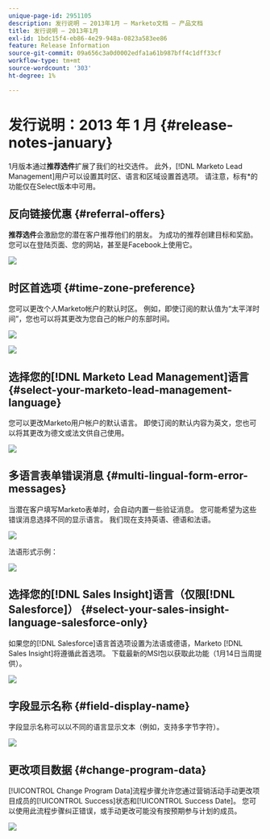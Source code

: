 ```yaml
---
unique-page-id: 2951105
description: 发行说明 — 2013年1月 — Marketo文档 — 产品文档
title: 发行说明 — 2013年1月
exl-id: 1bdc15f4-eb86-4e29-948a-0823a583ee86
feature: Release Information
source-git-commit: 09a656c3a0d0002edfa1a61b987bff4c1dff33cf
workflow-type: tm+mt
source-wordcount: '303'
ht-degree: 1%

---
```


# 发行说明：2013 年 1 月 {#release-notes-january}

1月版本通过&#x200B;**推荐选件**&#x200B;扩展了我们的社交选件。 此外，[!DNL Marketo Lead Management]用户可以设置其时区、语言和区域设置首选项。 请注意，标有&#42;的功能仅在Select版本中可用。

## 反向链接优惠 {#referral-offers}

**推荐选件**&#x200B;会激励您的潜在客户推荐他们的朋友。 为成功的推荐创建目标和奖励。 您可以在登陆页面、您的网站，甚至是Facebook上使用它。

![](assets/image2014-9-22-15-3a20-3a13.png)

## 时区首选项 {#time-zone-preference}

您可以更改个人Marketo帐户的默认时区。 例如，即使订阅的默认值为“太平洋时间”，您也可以将其更改为您自己的帐户的东部时间。

![](assets/image2014-9-22-15-3a20-3a41.png)

![](assets/image2014-9-22-15-3a21-3a2.png)

## 选择您的[!DNL Marketo Lead Management]语言 {#select-your-marketo-lead-management-language}

您可以更改Marketo用户帐户的默认语言。 即使订阅的默认内容为英文，您也可以将其更改为德文或法文供自己使用。

![](assets/image2014-9-22-15-3a21-3a18.png)

## 多语言表单错误消息 {#multi-lingual-form-error-messages}

当潜在客户填写Marketo表单时，会自动内置一些验证消息。 您可能希望为这些错误消息选择不同的显示语言。 我们现在支持英语、德语和法语。

![](assets/image2014-9-22-15-3a21-3a33.png)

法语形式示例：

![](assets/image2014-9-22-15-3a22-3a2.png)

## 选择您的[!DNL Sales Insight]语言（仅限[!DNL Salesforce]） {#select-your-sales-insight-language-salesforce-only}

如果您的[!DNL Salesforce]语言首选项设置为法语或德语，Marketo [!DNL Sales Insight]将遵循此首选项。 下载最新的MSI包以获取此功能（1月14日当周提供）。

![](assets/image2014-9-22-15-3a22-3a31.png)

## 字段显示名称 {#field-display-name}

字段显示名称可以以不同的语言显示文本（例如，支持多字节字符）。

![](assets/image2014-9-22-15-3a22-3a56.png)

## 更改项目数据 {#change-program-data}

[!UICONTROL Change Program Data]流程步骤允许您通过营销活动手动更改项目成员的[!UICONTROL Success]状态和[!UICONTROL Success Date]。 您可以使用此流程步骤纠正错误，或手动更改可能没有按预期参与计划的成员。

![](assets/image2014-9-22-15-3a23-3a23.png)
